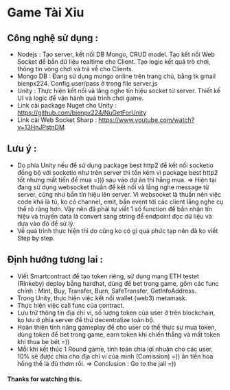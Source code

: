 # Game Tài Xỉu 

## Công nghệ sử dụng : 
- Nodejs : Tạo server, kết nối DB Mongo, CRUD model. Tạo kết nối Web Socket để bắn dữ liệu realtime cho Client. Tạo logic kết quả trò chơi, thông tin vòng chơi và trả về cho Clients.
- Mongo DB : Đang sử dụng mongo online trên trang chủ, bằng tk gmail bienpx224. Config user/pass ở trong file server.js 
- Unity : Thực hiện kết nối và lắng nghe tín hiệu socket từ server. Thiết kế UI và logic để vận hành quá trình chơi game.
- Link cài package Nuget cho Unity : https://github.com/bienpx224/NuGetForUnity 
- Link cài Web Socket Sharp : https://www.youtube.com/watch?v=13HnJPstnDM
## Lưu ý : 
- Do phía Unity nếu để sử dụng package best http2 để kết nối socketio đồng bộ với socketio như trên server thì tốn kém vì package best http2 tốt nhưng mất tiền để mua =))) sau vào dự án thì hẵng mua.
=> Hiện tại đang sử dụng websocket thuần để kết nối và lắng nghe message từ server, cũng như bắn tín hiệu lên server. Vì websocket là thuần nên việc code khá là tù, ko có channel, emit, bắn event tới các client lắng nghe cụ thể rõ ràng hơn. Vậy nên đã phải tự viết 1 số function để bắn nhận tín hiệu và truyền data là convert sang string để endpoint đọc dữ liệu và dựa vào đó để sử lý. 
- Về quá trình thực hiện thì do cũng ko có gì quá phức tạp nên đã ko viết Step by step.

## Định hướng tương lai : 
- Viết Smartcontract để tạo token riêng, sử dụng mạng ETH testet (Rinkeby) deploy bằng hardhat, dùng để bet trong game, gồm các func chính : Mint, Buy, Transfer, Burn, SafeTransfer, GetInfoAddress.
- Trong Unity, thực hiện việc kết nối wallet (web3) metamask. 
- Thực hiện việc call func của contract.
- Lưu trữ thông tin địa chỉ ví, số lượng token của user ở trên blockchain, ko lưu ở phía server để thử decentralize toàn bộ. 
- Hoàn thiện tính năng gameplay để cho user có thể thực sự mua token, dùng token để bet trong game, earn token khi chiến thắng và mất token khi thua be bét =)) 
- Mỗi khi kết thúc 1 Round game, tính toán chia lợi nhuận cho các user, 10% sẽ được chia cho địa chỉ ví của mình (Comission) =)) ăn tiền hoa hồng thế là đủ thơm rồi.
=> Conclusion : Go to the jail  =)) 

#### Thanks for watching this. 